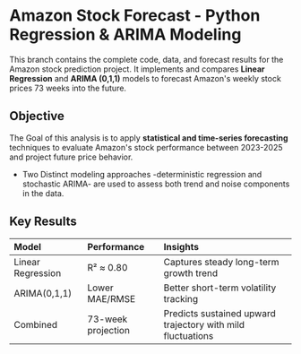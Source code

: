 # Amazon Stock Forecast - Python Regression & ARIMA Modeling

This branch contains the complete code, data, and forecast results for the Amazon stock prediction project.
It implements and compares **Linear Regression** and **ARIMA (0,1,1)** models to forecast Amazon's weekly stock prices 73 weeks into the future. 

## Objective 
The Goal of this analysis is to apply **statistical and time-series forecasting** techniques to evaluate Amazon's stock performance between 2023-2025 and project future price behavior. 
- Two Distinct modeling approaches -deterministic regression and stochastic ARIMA- are used to assess both trend and noise components in the data.


## Key Results

| Model | Performance | Insights |
|:--|:--|:--|
| Linear Regression | R² ≈ 0.80 | Captures steady long-term growth trend |
| ARIMA(0,1,1) | Lower MAE/RMSE | Better short-term volatility tracking |
| Combined | 73-week projection | Predicts sustained upward trajectory with mild fluctuations |
